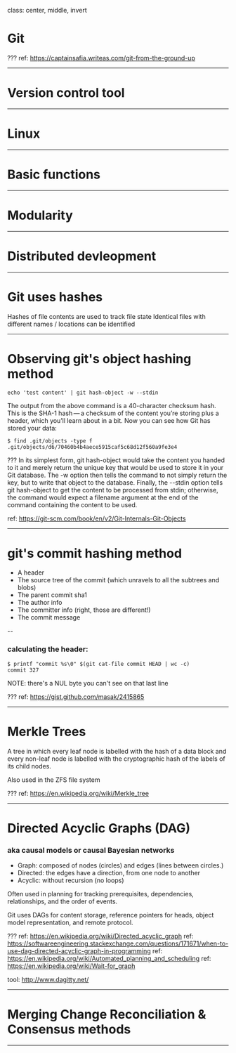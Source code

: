 class: center, middle, invert
# Git


???
ref: https://captainsafia.writeas.com/git-from-the-ground-up

---
# Version control tool

---
# Linux

---
# Basic functions

---
# Modularity

---
# Distributed devleopment

---
# Git uses hashes

Hashes of file contents are used to track file state
Identical files with different names / locations can be identified

---
# Observing git's object hashing method 

```shell
echo 'test content' | git hash-object -w --stdin
```

The output from the above command is a 40-character checksum hash. This is the SHA-1 hash — a checksum of the content you’re storing plus a header, which you’ll learn about in a bit. Now you can see how Git has stored your data:

```shell
$ find .git/objects -type f
.git/objects/d6/70460b4b4aece5915caf5c68d12f560a9fe3e4
```

???
In its simplest form, git hash-object would take the content you handed to it and merely return the unique key that would be used to store it in your Git database. The -w option then tells the command to not simply return the key, but to write that object to the database. Finally, the --stdin option tells git hash-object to get the content to be processed from stdin; otherwise, the command would expect a filename argument at the end of the command containing the content to be used.

ref: https://git-scm.com/book/en/v2/Git-Internals-Git-Objects

---
# git's commit hashing method

* A header
* The source tree of the commit (which unravels to all the subtrees and blobs)
* The parent commit sha1
* The author info
* The committer info (right, those are different!)
* The commit message

--
### calculating the header: 
``` shell
$ printf "commit %s\0" $(git cat-file commit HEAD | wc -c)
commit 327
```
NOTE: there's a NUL byte you can't see on that last line

???
ref: https://gist.github.com/masak/2415865

---
# Merkle Trees

A tree in which every leaf node is labelled with the hash of a data block and every non-leaf node is labelled with the cryptographic hash of the labels of its child nodes.

Also used in the ZFS file system

???
ref: https://en.wikipedia.org/wiki/Merkle_tree

---
# Directed Acyclic Graphs (DAG)
### aka causal models or causal Bayesian networks

* Graph: composed of nodes (circles) and edges (lines between circles.)
* Directed: the edges have a direction, from one node to another
* Acyclic: without recursion (no loops)

Often used in planning for tracking prerequisites, dependencies, relationships, and the order of events.

Git uses DAGs for content storage, reference pointers for heads, object model representation, and remote protocol.

???
ref: https://en.wikipedia.org/wiki/Directed_acyclic_graph
ref: https://softwareengineering.stackexchange.com/questions/171671/when-to-use-dag-directed-acyclic-graph-in-programming
ref: https://en.wikipedia.org/wiki/Automated_planning_and_scheduling
ref: https://en.wikipedia.org/wiki/Wait-for_graph

tool: http://www.dagitty.net/

---
# Merging Change Reconciliation & Consensus methods

---
